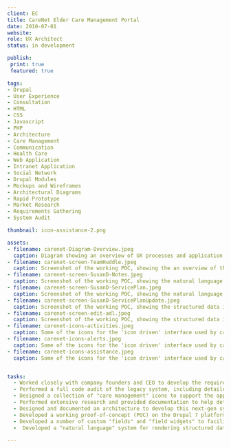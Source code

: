 ```yaml
---
client: EC
title: CareNet Elder Care Management Portal
date: 2010-07-01
website: 
role: UX Architect
status: in development

publish:  
 print: true
 featured: true

tags:
- Drupal
- User Experience
- Consultation
- HTML
- CSS
- Javascript
- PHP
- Architecture
- Care Management
- Communication
- Health Care
- Web Application
- Intranet Application
- Social Network
- Drupal Modules
- Mockups and Wireframes
- Architectural Diagrams
- Rapid Prototype
- Market Research
- Requirements Gathering
- System Audit

thumbnail: icon-assistance-2.png

assets: 
- filename: carenet-Diagram-Overview.jpeg
  caption: Diagram showing an overview of UX processes and application architecture
- filename: carenet-screen-TeamHuddle.jpeg
  caption: Screenshot of the working POC, showing the an overview of the care given that day.
- filename: carenet-screen-SusanD-Notes.jpeg
  caption: Screenshot of the working POC, showing the natural language output of the structured data used to track the care given to residents.
- filename: carenet-screen-SusanD-ServicePlan.jpeg
  caption: Screenshot of the working POC, showing the natural language output of the structured data used to document a resident's preferences and care needs.
- filename: carenet-screen-SusanD-ServicePlanUpdate.jpeg
  caption: Screenshot of the working POC, showing the structured data input for documenting a resident's personal preferences.
- filename: carenet-screen-edit-adl.jpeg
  caption: Screenshot of the working POC, showing the structured data input for documenting a resident's care needs.
- filename: carenet-icons-activities.jpeg
  caption: Some of the icons for the 'icon driven' interface used by care givers to document the care given. These icons represent a variety of activities that a resident might enjoy.
- filename: carenet-icons-alerts.jpeg
  caption: Some of the icons for the 'icon driven' interface used by care givers to document the care given. These icons represent the different kind of alerts generated based on resident interaction.
- filename: carenet-icons-assistance.jpeg
  caption: Some of the icons for the 'icon driven' interface used by care givers to document the care given. These icons represent the assistance services that might be offered by the care staff.


tasks: 
  - Worked closely with company founders and CEO to develop the requirements and the user experience for a next generation web-enabled and socially-integrated elder care management system.
  - Performed a full code audit of the legacy system, including detailed documentation of how and why it did or did not fill the current requirements.
  - Designed a collection of "care management" icons to support the application's user interface needs.
  - Performed extensive research and provided documentation to help determine the most appropriate platform for future development. 
  - Designed and documented an architecture to develop this next-gen system on the Drupal 7 platform.
  - Developed a working proof-of-concept (POC) on the Drupal 7 platform.
  - Developed a number of custom "fields" and "field widgets" to facilitate application configuration and content editing by non-technical staff.
  -  Developed a "natural language" system for rendering structured data in a readable journal format.
 
---
```

